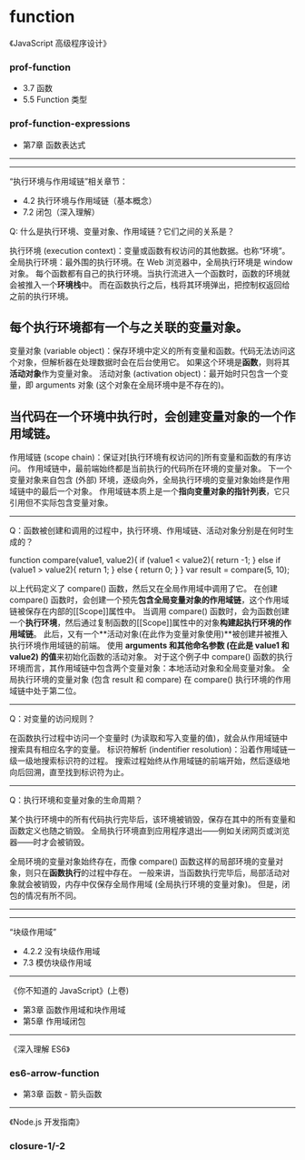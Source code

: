 # function

《JavaScript 高级程序设计》

### prof-function

* 3.7 函数
* 5.5 Function 类型

### prof-function-expressions

* 第7章 函数表达式

---
---

“执行环境与作用域链”相关章节：

* 4.2 执行环境与作用域链（基本概念）
* 7.2 闭包（深入理解）

Q: 什么是执行环境、变量对象、作用域链？它们之间的关系是？

执行环境 (execution context)：变量或函数有权访问的其他数据。也称“环境”。
全局执行环境：最外围的执行环境。在 Web 浏览器中，全局执行环境是 window 对象。
每个函数都有自己的执行环境。当执行流进入一个函数时，函数的环境就会被推入一个**环境栈**中。 
而在函数执行之后，栈将其环境弹出，把控制权返回给之前的执行环境。

每个执行环境都有一个与之关联的变量对象。
--
变量对象 (variable object)：保存环境中定义的所有变量和函数。代码无法访问这个对象，但解析器在处理数据时会在后台使用它。
如果这个环境是**函数**，则将其**活动对象**作为变量对象。
活动对象 (activation object)：最开始时只包含一个变量，即 arguments 对象 (这个对象在全局环境中是不存在的)。

当代码在一个环境中执行时，会创建变量对象的一个作用域链。
--
作用域链 (scope chain)：保证对[执行环境有权访问的]所有变量和函数的有序访问。
作用域链中，最前端始终都是当前执行的代码所在环境的变量对象。
下一个变量对象来自包含 (外部) 环境，逐级向外，全局执行环境的变量对象始终是作用域链中的最后一个对象。
作用域链本质上是一个**指向变量对象的指针列表**，它只引用但不实际包含变量对象。

---

Q：函数被创建和调用的过程中，执行环境、作用域链、活动对象分别是在何时生成的？

function compare(value1, value2){
    if (value1 < value2){
        return -1;
    } else if (value1 > value2){
        return 1;
    } else {
        return 0; 
    }
}
var result = compare(5, 10);

以上代码定义了 compare() 函数，然后又在全局作用域中调用了它。
在创建 compare() 函数时，会创建一个预先**包含全局变量对象的作用域链**，这个作用域链被保存在内部的[[Scope]]属性中。 
当调用 compare() 函数时，会为函数创建一个**执行环境**，然后通过复制函数的[[Scope]]属性中的对象**构建起执行环境的作用域链**。
此后，又有一个**活动对象(在此作为变量对象使用)**被创建并被推入执行环境作用域链的前端。
使用 **arguments 和其他命名参数 (在此是 value1 和 value2) 的值**来初始化函数的活动对象。
对于这个例子中 compare() 函数的执行环境而言，其作用域链中包含两个变量对象：本地活动对象和全局变量对象。
全局执行环境的变量对象 (包含 result 和 compare) 在 compare() 执行环境的作用域链中处于第二位。

---

Q：对变量的访问规则？

在函数执行过程中访问一个变量时 (为读取和写入变量的值)，就会从作用域链中搜索具有相应名字的变量。
标识符解析 (indentifier resolution)：沿着作用域链一级一级地搜索标识符的过程。
搜索过程始终从作用域链的前端开始，然后逐级地向后回溯，直至找到标识符为止。

---

Q：执行环境和变量对象的生命周期？

某个执行环境中的所有代码执行完毕后，该环境被销毁，保存在其中的所有变量和函数定义也随之销毁。
全局执行环境直到应用程序退出——例如关闭网页或浏览器——时才会被销毁。

全局环境的变量对象始终存在，而像 compare() 函数这样的局部环境的变量对象，则只在**函数执行**的过程中存在。
一般来讲，当函数执行完毕后，局部活动对象就会被销毁，内存中仅保存全局作用域 (全局执行环境的变量对象)。
但是，闭包的情况有所不同。

---
---

“块级作用域”

* 4.2.2 没有块级作用域
* 7.3 模仿块级作用域

---

《你不知道的 JavaScript》(上卷) 

* 第3章 函数作用域和块作用域
* 第5章 作用域闭包

---

《深入理解 ES6》

### es6-arrow-function

* 第3章 函数 - 箭头函数

---

《Node.js 开发指南》

### closure-1/-2